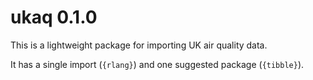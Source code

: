 
# ukaq 0.1.0

This is a lightweight package for importing UK air quality data. 

It has a single import (`{rlang}`) and one suggested package (`{tibble}`).
